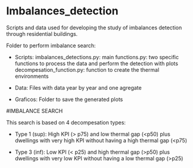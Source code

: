 # Imbalances_detection
Scripts and data used for developing the study of imbalances detection through residential buildings.


Folder to perform imbalance search:

- Scripts: 
	imbalances_detections.py: main
	functions.py: two specific functions to process the data and perform the detection with plots
	decompesation_function.py: function to create the thermal environments
	
- Data:
	Files with data year by year and one agregate
	
- Graficos: 
	Folder to save the generated plots
	

#IMBALANCE SEARCH

This search is based on 4 decompesation types:

- Type 1 (sup): High KPI (> p75) and low thermal gap (<p50) plus dwellings with very high KPI without having a high thermal gap (<p75)

- Type 3 (inf): Low KPI (< p25) and high thermal gap (>p50) plus dwellings with very low KPI without having a low thermal gap (>p25)
